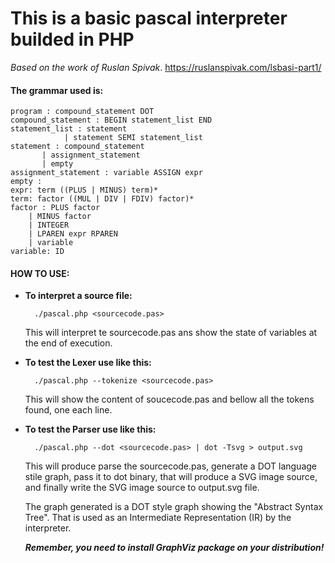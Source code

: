 # This is a basic pascal interpreter builded in PHP

*Based on the work of Ruslan Spivak*.
https://ruslanspivak.com/lsbasi-part1/

#### The grammar used is:

    program : compound_statement DOT
    compound_statement : BEGIN statement_list END
    statement_list : statement
                | statement SEMI statement_list
    statement : compound_statement
           | assignment_statement
           | empty
    assignment_statement : variable ASSIGN expr
    empty :
    expr: term ((PLUS | MINUS) term)*
    term: factor ((MUL | DIV | FDIV) factor)*
    factor : PLUS factor
        | MINUS factor
        | INTEGER
        | LPAREN expr RPAREN
        | variable
    variable: ID

#### HOW TO USE:

* **To interpret a source file:**

        ./pascal.php <sourcecode.pas>

    This will interpret te sourcecode.pas ans show the state of variables at the end of execution.


* **To test the Lexer use like this:**

        ./pascal.php --tokenize <sourcecode.pas>
        
    This will show the content of soucecode.pas and bellow all the tokens found, one each line.


* **To test the Parser use like this:**

        ./pascal.php --dot <sourcecode.pas> | dot -Tsvg > output.svg

    This will produce parse the sourcecode.pas, generate a DOT language stile graph,
    pass it to dot binary, that will produce a SVG image source, and finally write
    the SVG image source to output.svg file.

    The graph generated is a DOT style graph showing the "Abstract Syntax Tree".
    That is used as an Intermediate Representation (IR) by the interpreter.
    
    ***Remember, you need to install GraphViz package on your distribution!***